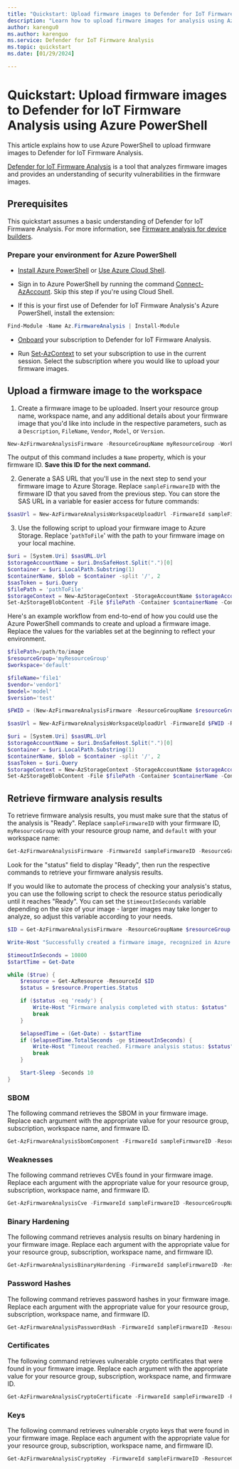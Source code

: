 ```yaml
---
title: "Quickstart: Upload firmware images to Defender for IoT Firmware Analysis using Azure PowerShell"
description: "Learn how to upload firmware images for analysis using Azure PowerShell."
author: karengu0
ms.author: karenguo
ms.service: Defender for IoT Firmware Analysis
ms.topic: quickstart
ms.date: [01/29/2024]

---
```


# Quickstart: Upload firmware images to Defender for IoT Firmware Analysis using Azure PowerShell

This article explains how to use Azure PowerShell to upload firmware images to Defender for IoT Firmware Analysis.

[Defender for IoT Firmware Analysis](/azure/defender-for-iot/device-builders/overview-firmware-analysis) is a tool that analyzes firmware images and provides an understanding of security vulnerabilities in the firmware images.

## Prerequisites

This quickstart assumes a basic understanding of Defender for IoT Firmware Analysis. For more information, see [Firmware analysis for device builders](/azure/defender-for-iot/device-builders/overview-firmware-analysis).

### Prepare your environment for Azure PowerShell

* [Install Azure PowerShell](/powershell/azure/install-azure-powershell) or [Use Azure Cloud Shell](/azure/cloud-shell/get-started/classic).

* Sign in to Azure PowerShell by running the command [Connect-AzAccount](/powershell/module/az.accounts/connect-azaccount). Skip this step if you're using Cloud Shell.

* If this is your first use of Defender for IoT Firmware Analysis's Azure PowerShell, install the extension:
```powershell
Find-Module -Name Az.FirmwareAnalysis | Install-Module
```

* [Onboard](../../../articles/defender-for-iot/device-builders/tutorial-analyze-firmware.md#onboard-your-subscription-to-use-defender-for-firmware-analysis) your subscription to Defender for IoT Firmware Analysis.

* Run [Set-AzContext](/powershell/module/az.accounts/set-azcontext) to set your subscription to use in the current session. Select the subscription where you would like to upload your firmware images.

## Upload a firmware image to the workspace

1. Create a firmware image to be uploaded. Insert your resource group name, workspace name, and any additional details about your firmware image that you'd like into include in the respective parameters, such as a `Description`, `FileName`, `Vendor`, `Model`, or `Version`.

```powershell
New-AzFirmwareAnalysisFirmware -ResourceGroupName myResourceGroup -WorkspaceName default -Description 'sample description' -FileName file -Vendor vendor -Model model -Version version
```

The output of this command includes a `Name` property, which is your firmware ID. **Save this ID for the next command.**

2. Generate a SAS URL that you'll use in the next step to send your firmware image to Azure Storage. Replace `sampleFirmwareID` with the firmware ID that you saved from the previous step. You can store the SAS URL in a variable for easier access for future commands:

```powershell
$sasUrl = New-AzFirmwareAnalysisWorkspaceUploadUrl -FirmwareId sampleFirmwareID -ResourceGroupName myResourceGroup -WorkspaceName default
```

3. Use the following script to upload your firmware image to Azure Storage. Replace '`pathToFile`' with the path to your firmware image on your local machine.

```powershell
$uri = [System.Uri] $sasURL.Url
$storageAccountName = $uri.DnsSafeHost.Split(".")[0]
$container = $uri.LocalPath.Substring(1)
$containerName, $blob = $container -split '/', 2
$sasToken = $uri.Query
$filePath = 'pathToFile'
$storageContext = New-AzStorageContext -StorageAccountName $storageAccountName -SasToken $sasToken
Set-AzStorageBlobContent -File $filePath -Container $containerName -Context $storageContext -Blob $blob -Force
```

Here's an example workflow from end-to-end of how you could use the Azure PowerShell commands to create and upload a firmware image. Replace the values for the variables set at the beginning to reflect your environment.

```powershell
$filePath=/path/to/image
$resourceGroup='myResourceGroup'
$workspace='default'

$fileName='file1'
$vendor='vendor1'
$model='model'
$version='test'

$FWID = (New-AzFirmwareAnalysisFirmware -ResourceGroupName $resourceGroup -WorkspaceName $workspace -FileName $fileName -Vendor $vendor -Model $model -Version $version).Name

$sasUrl = New-AzFirmwareAnalysisWorkspaceUploadUrl -FirmwareId $FWID -ResourceGroupName $resourceGroup -WorkspaceName $workspace

$uri = [System.Uri] $sasURL.Url
$storageAccountName = $uri.DnsSafeHost.Split(".")[0]
$container = $uri.LocalPath.Substring(1)
$containerName, $blob = $container -split '/', 2
$sasToken = $uri.Query
$storageContext = New-AzStorageContext -StorageAccountName $storageAccountName -SasToken $sasToken
Set-AzStorageBlobContent -File $filePath -Container $containerName -Context $storageContext -Blob $blob -Force
```

## Retrieve firmware analysis results

To retrieve firmware analysis results, you must make sure that the status of the analysis is "Ready". Replace `sampleFirmwareID` with your firmware ID, `myResourceGroup` with your resource group name, and `default` with your workspace name:

```powershell
Get-AzFirmwareAnalysisFirmware -FirmwareId sampleFirmwareID -ResourceGroupName myResourceGroup -WorkspaceName default
```

Look for the "status" field to display "Ready", then run the respective commands to retrieve your firmware analysis results.

If you would like to automate the process of checking your analysis's status, you can use the following script to check the resource status periodically until it reaches "Ready". You can set the `$timeoutInSeconds` variable depending on the size of your image - larger images may take longer to analyze, so adjust this variable according to your needs.

```powershell
$ID = Get-AzFirmwareAnalysisFirmware -ResourceGroupName $resourceGroup -WorkspaceName default -FirmwareId $FWID | Select-Object -ExpandProperty Id

Write-Host "Successfully created a firmware image, recognized in Azure by this resource id: $ID."

$timeoutInSeconds = 10800
$startTime = Get-Date

while ($true) {
    $resource = Get-AzResource -ResourceId $ID
    $status = $resource.Properties.Status

    if ($status -eq 'ready') {
        Write-Host "Firmware analysis completed with status: $status"
        break
    }

    $elapsedTime = (Get-Date) - $startTime
    if ($elapsedTime.TotalSeconds -ge $timeoutInSeconds) {
        Write-Host "Timeout reached. Firmware analysis status: $status"
        break
    }

    Start-Sleep -Seconds 10
}
```

### SBOM

The following command retrieves the SBOM in your firmware image. Replace each argument with the appropriate value for your resource group, subscription, workspace name, and firmware ID.

```powershell
Get-AzFirmwareAnalysisSbomComponent -FirmwareId sampleFirmwareID -ResourceGroupName myResourceGroup -WorkspaceName default
```

### Weaknesses

The following command retrieves CVEs found in your firmware image. Replace each argument with the appropriate value for your resource group, subscription, workspace name, and firmware ID.

```powershell
Get-AzFirmwareAnalysisCve -FirmwareId sampleFirmwareID -ResourceGroupName myResourceGroup -WorkspaceName default 
```

### Binary Hardening

The following command retrieves analysis results on binary hardening in your firmware image. Replace each argument with the appropriate value for your resource group, subscription, workspace name, and firmware ID.

```powershell
Get-AzFirmwareAnalysisBinaryHardening -FirmwareId sampleFirmwareID -ResourceGroupName myResourceGroup -WorkspaceName default 
```

### Password Hashes

The following command retrieves password hashes in your firmware image. Replace each argument with the appropriate value for your resource group, subscription, workspace name, and firmware ID.

```powershell
Get-AzFirmwareAnalysisPasswordHash -FirmwareId sampleFirmwareID -ResourceGroupName myResourceGroup -WorkspaceName default 
```

### Certificates

The following command retrieves vulnerable crypto certificates that were found in your firmware image. Replace each argument with the appropriate value for your resource group, subscription, workspace name, and firmware ID.

```powershell
Get-AzFirmwareAnalysisCryptoCertificate -FirmwareId sampleFirmwareID -ResourceGroupName myResourceGroup -WorkspaceName default 
```

### Keys

The following command retrieves vulnerable crypto keys that were found in your firmware image. Replace each argument with the appropriate value for your resource group, subscription, workspace name, and firmware ID.

```powershell
Get-AzFirmwareAnalysisCryptoKey -FirmwareId sampleFirmwareID -ResourceGroupName myResourceGroup -WorkspaceName default 
```